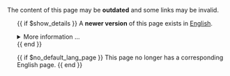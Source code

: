 ---
---

<i class="fa-solid fa-triangle-exclamation" style="margin-left: -1.9rem; padding-right: 0.5rem;"></i>
The content of this page may be <b>outdated</b> and some links may be invalid.

{{ if $show_details }}
A <b>newer version</b> of this page exists in
<a href="{{$default_lang_page_url}}">English</a>.
<details class="mt-2">
  <summary>More information ...</summary>
  <p>
    To see the changes to the English page since this page was last updated: visit
    <a href="{{$compare_url}}" class="external-link" target="_blank" rel="noopener" data-proofer-ignore>
      GitHub compare {{$default_lang_commit_short}}..{{$default_lang_hash_short}}
    </a>
    and search for <code>{{$def_lang_path}}</code>.
  </p>
</details>
{{ end }}

{{ if $no_default_lang_page }}
This page no longer has a corresponding English page.
{{ end }}